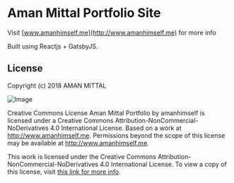 # Aman Mittal Portfolio Site

Visit [www.amanhimself.me](http://www.amanhimself.me) for more info

Built using Reactjs + GatsbyJS.

## License

Copyright (c) 2018 AMAN MITTAL

![Image](https://licensebuttons.net/l/by-nc-nd/4.0/88x31.png)

Creative Commons License
Aman Mittal Portfolio by amanhimself is licensed under a Creative Commons Attribution-NonCommercial-NoDerivatives 4.0 International License.
Based on a work at http://www.amanhimself.me.
Permissions beyond the scope of this license may be available at http://www.amanhimself.me.

This work is licensed under the Creative Commons Attribution-NonCommercial-NoDerivatives 4.0 International License. To view a copy of this license, visit [this link for more info](http://creativecommons.org/licenses/by-nc-nd/4.0/).
